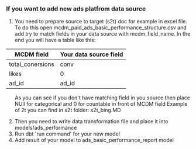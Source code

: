 ### If you want to add new ads platfrom  data source
1. You need to prepare source to target (s2t) doc for example in excel file.
To do this open mcdm_paid_ads_basic_performance_structure.csv and add try to match fields in your data source with mcdm_field_name.
In the end you will have a table like this:

| MCDM field            | Your data source field |
|------------------|-------|
| total_conersions | conv  |
| likes            | 0     |
| ad_id            | ad_id |

<ul>
As you can see if you don't have matching field in you source then place NUll for categorical and 0 for countable in front of MCDM field
Example of 2t you can find in s2t folder: s2t_bing.MD
</ul>

2. Then you need to write data transformation file and place it into models/ads_performance
3. Run dbt 'run command' for your new model
4. Add result of your model to ads_basic_performance_report model 
